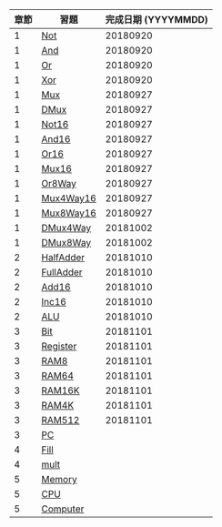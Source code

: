 章節 | 習題                                   | 完成日期 (YYYYMMDD)
-----|----------------------------------------|---------------------
1    | [Not](01/Not.hdl)                      |20180920
1    | [And](01/And.hdl)                      |20180920
1    | [Or](01/Or.hdl)                        |20180920 
1    | [Xor](01/Xor.hdl)                      |20180920
1    | [Mux](01/Mux.hdl)                      |20180927
1    | [DMux](01/DMux.hdl)                    |20180927
1    | [Not16](01/Not16.hdl)                  |20180927
1    | [And16](01/And16.hdl)                  |20180927
1    | [Or16](01/Or16.hdl)                    |20180927
1    | [Mux16](01/Mux16.hdl)                  |20180927
1    | [Or8Way](01/Or8Way.hdl)                |20180927
1    | [Mux4Way16](01/Mux4Way16.hdl)          |20180927
1    | [Mux8Way16](01/Mux8Way16.hdl)          |20180927
1    | [DMux4Way](01/DMux4Way.hdl)            |20181002
1    | [DMux8Way](01/DMux8Way.hdl)            |20181002
2    | [HalfAdder](02/HalfAdder.hdl)          |20181010
2    | [FullAdder](02/FullAdder.hdl)          |20181010
2    | [Add16](02/Add16.hdl)                  |20181010
2    | [Inc16](02/Inc16.hdl)                  |20181010
2    | [ALU](02/ALU.hdl)                      |20181010
3    | [Bit](03/a/Bit.hdl)                    |20181101
3    | [Register](03/a/Register.hdl)          |20181101
3    | [RAM8](03/a/RAM8.hdl)                  |20181101
3    | [RAM64](03/a/RAM64.hdl)                |20181101
3    | [RAM16K](03/b/RAM16K.hdl)              |20181101
3    | [RAM4K](03/b/RAM4K.hdl)                |20181101
3    | [RAM512](03/b/RAM512.hdl)              |20181101
3    | [PC](03/a/PC.hdl)                      |
4    | [Fill](04/fill/Fill.asm)               |
4    | [mult](04/mult/mult.asm)               |
5    | [Memory](05/Memory.hdl)                |
5    | [CPU](05/CPU.hdl)                      |
5    | [Computer](05/Computer.hdl)            |
